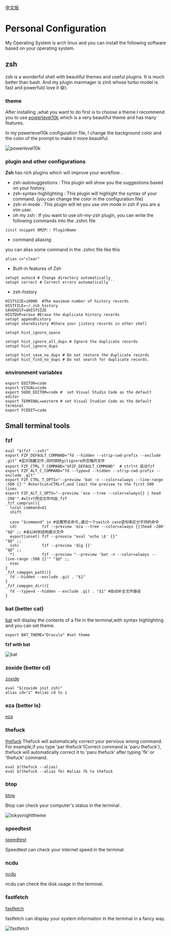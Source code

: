 [中文版](README-zh.md)

# Personal Configuration

My Operating System is arch linux and you can install the following software based on your operating system.


## zsh
zsh is a wonderful shell with beautiful themes and useful plugins. It is much better than bash.
And my plugin manmager is zinit whose turbo model is fast and powerful(I love it :smile:).

### theme 
After installing ,what you want to do first is to choose a theme.I recommend you to use [powerlevel10k](https://github.com/romkatv/powerlevel10k) which is a very beautiful theme and has many features.

In my powerlevel10k configuration file, I change the background color and the color of the prompt to make it more beautiful.

![powerlevel10k](screenshoot/wezterm.png)

### plugin and other configurations

**Zsh** has rich plugins which will improve your workflow .

* zsh-autosuggestions : This plugin will show you the suggestions based on your history.
* zsh-syntax-highlighting : This plugin will highlight the syntax of your command. (you can change the color in the configuration file)
* zsh-vi-mode : This plugin will let you use vim mode in zsh if you are a vim user.
* oh my zsh : If you want to use oh-my-zsh plugin, you can write the following commands into the .zshrc file

```shell
zinit snippet OMZP:: PluginName
```

* command aliasing

you can alias some command in the .zshrc file like this

```shell
alias c="clear"
```

* Built-in features of Zsh

```shell 
setopt autocd # Change directory automatically
setopt correct # Correct errors automatically```
```

* zsh-history

```shell
HISTSIZE=10000  #The maximum number of history records
HISTFILE=~/.zsh_history
SAVEHIST=$HISTSIZE  
HISTDUP=erase #Erase the duplicate history records
setopt appendhistory 
setopt sharehistory #Share your jistory records in other shell

setopt hist_ignore_space

setopt hist_ignore_all_dups # Ignore the duplicate records
setopt hist_ignore_dups  

setopt hist_save_no_dups # Do not restore the duplicate records
setopt hist_find_no_dups # Do not search for duplicate records.
```
### environment variables

```shell
export EDITOR=code       
export VISUAL=code      
export SUDO_EDITOR=code #  set Visual Studio Code as the default editor
export TERMINAL=wezterm # set Visual Studion Code as the default terminal
export FCEDIT=code       
```

## Small terminal tools

### fzf

```shell
eval "$(fzf --zsh)"
export FZF_DEFAULT_COMMAND="fd --hidden --strip-cwd-prefix --exclude .git" #显示隐藏文件,同时排除gitignore所忽略的文件
export FZF_CTRL_T_COMMAND="$FZF_DEFAULT_COMMAND"  # ctrl+t 启动fzf
export FZF_ALT_C_COMMAND="fd --type=d --hidden --strip-cwd-prefix --exclude .git"
export FZF_CTRL_T_OPTS="--preview 'bat -n --color=always --line-range :500 {}'" #shortcut=CTRL+T,and limit the preview to the first 500 lines
export FZF_ALT_C_OPTS="--preview 'eza --tree --color=always{} | head -200'" #alt+t预览文件内容_fzf
_fzf_comprun(){
  local command=$1
  shift

  case "$command" in #设置预览命令,通过一个switch case语句来区分不同的命令
  cd)           fzf --preview 'eza --tree --color=always {}|head -200' "$@" ;; #会以树状结构展示文件
  export|unset) fzf --preveiw "eval 'echo \$' {}"                       "$@" ;;
  ssh)          fzf --preview 'dig {}'                                  "$@" ;;
  *)            fzf --preview "--preview 'bat -n --color=always --line-range :500 {}'" "$@" ;;
  esac
}
_fzf_compgen_path(){
  fd --hidden --exclude .git . "$1" 
}
_fzf_compgen_dir(){
  fd --type=d --hidden --exclude .git . "$1" #自动补全文件路径
}
```

### bat (better cat)

[bat](https://github.com/sharkdp/bat) will display the contents of a file in the terminal,with syntax highlighting and you can set theme.

```shell
export BAT_THEME="Dracula" #set theme
```
**fzf with bat**

![bat](screenshoot/bat.png)

### zoxide (better cd)

[zoxide](https://github.com/ajeetdsouza/zoxide)

```shell
eval "$(zoxide init zsh)"
alias cd="z" #alias cd to z
```

### eza (better ls)

[eza](https://github.com/eza-community/eza)

### thefuck

[thefuck](https://github.com/nvbn/thefuck)
Thefuck will automatically correct your pervious wrong command.
For example,if you type 'par thefuck'(Correct command is 'paru thefuck'), thefuck will automatically correct it to 'paru thefuck' after typing 'fk' or 'thefuck' command.
```shell
eval $(thefuck --alias)
eval $(thefuck --alias fk) #alias fk to thefuck
```

### btop

[btop](https://github.com/aristocratos/btop)

Btop can check your computer's status in the terminal .

![tokyonighttheme](screenshoot/btop.png)

### speedtest

[speedtest](https://github.com/sivel/speedtest-cli)

Speedtest can check your internet speed in the terminal.

### ncdu

[ncdu](https://dev.yorhel.nl/ncdu)

ncdu can check the disk usage in the terminal.

### fastfetch

[fastfetch](https://github.com/LinusDietrich/fastfetch)

fastfetch can display your system information in the terminal in a fancy way.

![fastfetch](screenshoot/fastfetch.png)
